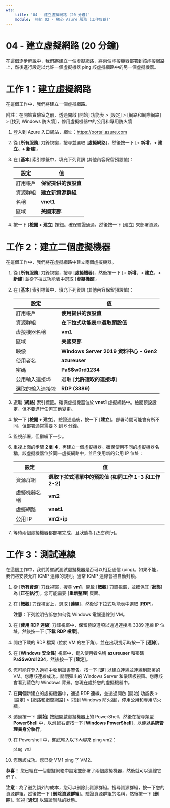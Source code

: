 ```yaml
---
wts:
    title: '04 - 建立虛擬網路 (20 分鐘)'
    module: '模組 02 - 核心 Azure 服務 (工作負載)'
---
```

# 04 - 建立虛擬網路 (20 分鐘)

在這個逐步解說中，我們將建立一個虛擬網路，將兩個虛擬機器部署到該虛擬網路上，然後進行設定以允許一個虛擬機器 ping 該虛擬網路中的另一個虛擬機器。

# 工作 1：建立虛擬網路 

在這個工作中，我們將建立一個虛擬網路。 

附註：在開始實驗室之前，透過開啟 [開始] 功能表 > [設定] > [網路和網際網路] > [找到 Windows 防火牆]，停用虛擬機器中的公用和專用防火牆

1. 登入到 Azure 入口網站，網址：<a href="https://portal.azure.com" target="_blank"><span style="color: #0066cc;" color="#0066cc">https://portal.azure.com</span></a>

2. 從 [**所有服務**] 刀鋒視窗，搜尋並選取 [**虛擬網路**]，然後按一下 [**+ 新增、+ 建立、+ 新建**]。 

3. 在 [**基本**] 索引標籤中，填充下列資訊 (其他內容保留預設值)：

    | 設定 | 值 | 
    | --- | --- |
    | 訂用帳戶 | **保留提供的預設值** |
    | 資源群組 | **建立新資源群組** |
    | 名稱 | **vnet1** |
    | 區域 | **美國東部** |
    
   
4. 按一下 [**檢閱 + 建立**] 按鈕。確保驗證通過。然後按一下 [建立] 來部署資源。


# 工作 2：建立二個虛擬機器

在這個工作中，我們將在虛擬網路中建立兩個虛擬機器。 

1. 從 [**所有服務**] 刀鋒視窗，搜尋 [**虛擬機器**]，然後按一下 [**+ 新增、+ 建立、+ 新建**] 並從下拉式功能表中選取 [**虛擬機器**]。 

2. 在 [**基本**] 索引標籤中，填充下列資訊 (其他內容保留預設值)：

   | 設定 | 值 | 
   | --- | --- |
   | 訂用帳戶 | **使用提供的預設值** |
   | 資源群組 |  **在下拉式功能表中選取預設值** |
   | 虛擬機器名稱 | **vm1**|
   | 區域 | **美國東部** |
   | 映像 | **Windows Server 2019 資料中心 - Gen2** |
   | 使用者名| **azureuser** |
   | 密碼| **Pa$$w0rd1234** |
   | 公用輸入連接埠| 選取 [**允許選取的連接埠**]  |
   | 選取的輸入連接埠| **RDP (3389)** |
   

3. 選取 [**網路**] 索引標籤。確保虛擬機器位於 **vnet1** 虛擬網路中。檢閱預設設定，但不要進行任何其他變更。 

4. 按一下 [**檢閱 + 建立**]。驗證通過後，按一下 [**建立**]。部署時間可能會有所不同，但部署通常需要 3 到 6 分鐘。

5. 監視部署，但繼續下一步。 

6. 重複上面的步驟 **2 到 4**，再建立一個虛擬機器。確保使用不同的虛擬機器名稱，該虛擬機器位於同一虛擬網路中，並且使用新的公用 IP 位址：

    | 設定 | 值 |
    | --- | --- |
    | 資源群組 | **選取下拉式清單中的預設值 (如同工作 1-3 和工作 2-2)** |
    | 虛擬機器名稱 |  **vm2** |
    | 虛擬網路 | **vnet1** |
    | 公用 IP | **vm2-ip** |

7. 等待兩個虛擬機器都部署完成，且狀態為 [*正在執行*]。

# 工作 3：測試連線 

在這個工作中，我們將嘗試測試虛擬機器是否可以相互通信 (ping)。如果不能，我們將安裝允許 ICMP 連線的規則。通常 ICMP 連線會被自動封锁。

1. 從 [**所有資源**] 刀鋒視窗，搜尋 **vm1**，開啟 [**概觀**] 刀鋒視窗，並確保其 [**狀態**] 為 [**正在執行**]。您可能需要 [**重新整理**] 頁面。

2. 在 [**概觀**] 刀鋒視窗上，選取 [**連線**]，然後從下拉式功能表中選取 [**RDP**]。

    **注意**：下列說明告訴您如何從 Windows 電腦連線到 VM。 

3. 在 [**使用 RDP 連線**] 刀鋒視窗中，保留預設選項以透過連接埠 3389 連線 IP 位址，然後按一下 [**下載 RDP 檔案**]。

4. 開啟下載的 RDP 檔案 (位於 VM 的左下角)，並在出現提示時按一下 [**連線**]。 

5. 在 [**Windows 安全性**] 視窗中，鍵入使用者名稱 **azureuser** 和密碼 **Pa$$w0rd1234**，然後按一下 [**確定**]。

6. 您可能在登入過程中收到證書警告。按一下 [**是**] 以建立連線並連線到部署的 VM。您應該連線成功。關閉彈出的 Windows Server 和儀錶板視窗。您應該會看到藍色的 Windows 背景。您現在處於您的虛擬機器中。

7. 在**兩個**新建立的虛擬機器中，通過 RDP 連線，並透過開啟 [開始] 功能表 > [設定] > [網路和網際網路] > [找到 Windows 防火牆]，停用公用和專用防火牆。

8. 透過按一下 [**開始**] 按鈕開啟虛擬機器上的 PowerShell，然後在搜尋類型 **PowerShell** 中，以滑鼠右鍵按一下 [**Windows PowerShell**]，以便**以系統管理員身分執行**。

9. 在 Powershell 中，嘗試輸入以下內容來 ping vm2：

   ```PowerShell
   ping vm2
   ```

 10. 您應該成功。您已從 VM1 ping 了 VM2。


**恭喜！** 您已經在一個虛擬網絡中設定並部署了兩個虛擬機器，然後就可以連線它們了。

**注意**：為了避免額外的成本，您可以删除此資源群組。搜尋資源群組，按一下您的資源群組，然後按一下 [**删除資源群組**]。驗證資源群組的名稱，然後按一下 [**删除**]。監視 [**通知**] 以驗證删除的狀態。

